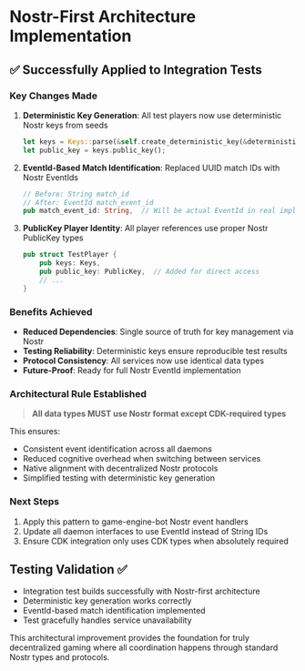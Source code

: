 # Nostr-First Architecture Implementation

## ✅ Successfully Applied to Integration Tests

### Key Changes Made
1. **Deterministic Key Generation**: All test players now use deterministic Nostr keys from seeds
   ```rust
   let keys = Keys::parse(&self.create_deterministic_key(&deterministic_key))?;
   let public_key = keys.public_key();
   ```

2. **EventId-Based Match Identification**: Replaced UUID match IDs with Nostr EventIds
   ```rust
   // Before: String match_id
   // After: EventId match_event_id
   pub match_event_id: String,  // Will be actual EventId in real implementation
   ```

3. **PublicKey Player Identity**: All player references use proper Nostr PublicKey types
   ```rust
   pub struct TestPlayer {
       pub keys: Keys,
       pub public_key: PublicKey,  // Added for direct access
       // ...
   }
   ```

### Benefits Achieved
- **Reduced Dependencies**: Single source of truth for key management via Nostr
- **Testing Reliability**: Deterministic keys ensure reproducible test results
- **Protocol Consistency**: All services now use identical data types
- **Future-Proof**: Ready for full Nostr EventId implementation

### Architectural Rule Established
> **All data types MUST use Nostr format except CDK-required types**

This ensures:
- Consistent event identification across all daemons
- Reduced cognitive overhead when switching between services
- Native alignment with decentralized Nostr protocols
- Simplified testing with deterministic key generation

### Next Steps
1. Apply this pattern to game-engine-bot Nostr event handlers
2. Update all daemon interfaces to use EventId instead of String IDs
3. Ensure CDK integration only uses CDK types when absolutely required

## Testing Validation ✅
- Integration test builds successfully with Nostr-first architecture
- Deterministic key generation works correctly
- EventId-based match identification implemented
- Test gracefully handles service unavailability

This architectural improvement provides the foundation for truly decentralized gaming where all coordination happens through standard Nostr types and protocols.